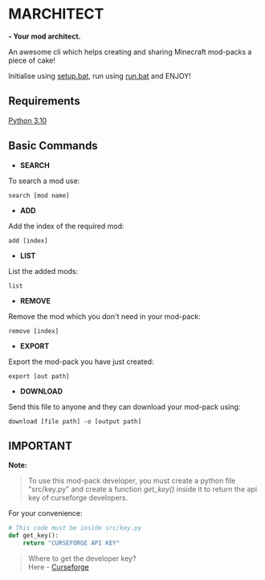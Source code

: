 # MARCHITECT

**- Your mod architect.**

An awesome cli which helps creating and sharing Minecraft mod-packs a piece of cake!

Initialise using [setup.bat](./setup.bat), run using [run.bat](run.bat) and ENJOY!

## Requirements

[Python 3.10](https://www.python.org/downloads/release/python-3100/)

## Basic Commands

- **SEARCH**

To search a mod use:

```commandline
search [mod name]
```

- **ADD**

Add the index of the required mod:

```commandline
add [index]
```

- **LIST**

List the added mods:

```commandline
list
```

- **REMOVE**

Remove the mod which you don't need in your mod-pack:

```commandline
remove [index]
```

- **EXPORT**

Export the mod-pack you have just created:

```commandline
export [out path]
```

- **DOWNLOAD**

Send this file to anyone and they can download your mod-pack using:

```commandline
download [file path] -o [output path]
```

## IMPORTANT
**Note:**
> To use this mod-pack developer, you must create a python file "src/key.py" and create a function *get_key()* 
> inside it to return the api key of curseforge developers.

For your convenience:
```python
# This code must be inside src/key.py
def get_key():
    return "CURSEFORGE API KEY"
```

>Where to get the developer key?  
>Here - [Curseforge](https://console.curseforge.com/#/login)
